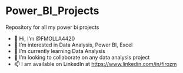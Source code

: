 # Power_BI_Projects
Repository for all my power bi projects
- 👋 Hi, I’m @FMOLLA4420
- 👀 I’m interested in Data Analysis, Power BI, Excel
- 🌱 I’m currently learning Data Analysis
- 💞️ I’m looking to collaborate on any data analysis project
- 📫 I am available on LinkedIn at https://www.linkedin.com/in/firozm
